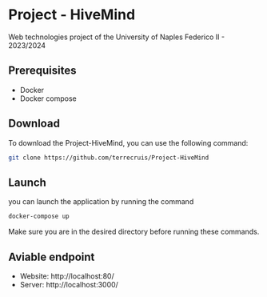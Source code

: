 # Project - HiveMind
Web technologies project of the University of Naples Federico II - 2023/2024

## Prerequisites
- Docker
- Docker compose

## Download
To download the Project-HiveMind, you can use the following command: 
```sh
git clone https://github.com/terrecruis/Project-HiveMind
```

## Launch
you can launch the application by running the command
```sh
docker-compose up
```

Make sure you are in the desired directory before running these commands.


## Aviable endpoint
- Website: http://localhost:80/
- Server: http://localhost:3000/

